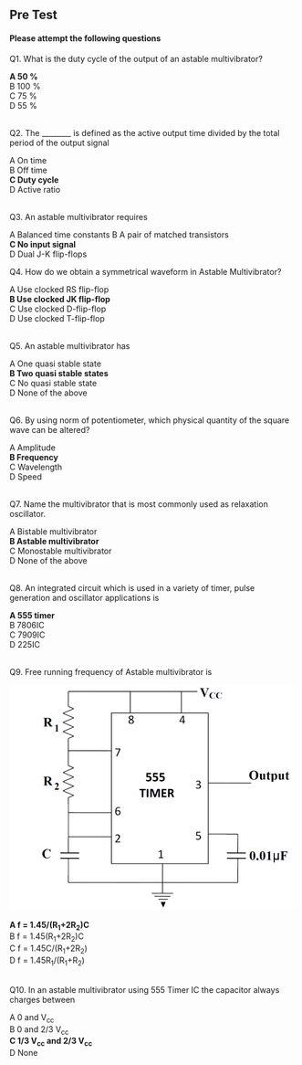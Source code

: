 ##  Pre Test 
#### Please attempt the following questions


Q1. What is the duty cycle of the output of an astable multivibrator?

<b>A  50 %</b>  
B  100 %  
C  75 %  
D  55 %  
<br>
  
  
Q2. The \_\_\_\_\_\_\_\_ is defined as the active output time divided by the total period of the output signal

A  On time  
B  Off time  
<b>C  Duty cycle</b>  
D  Active ratio  
<br>
  
  
Q3. An astable multivibrator requires

A  Balanced time constants
B  A pair of matched transistors  
<b>C  No input signal</b>  
D  Dual J-K flip-flops 
<br>
  
  
Q4. How do we obtain a symmetrical waveform in Astable Multivibrator?
  
A  Use clocked RS flip-flop  
<b>B  Use clocked JK flip-flop</b>  
C  Use clocked D-flip-flop  
D  Use clocked T-flip-flop  
<br>
  
  
Q5. An astable multivibrator has

A  One quasi stable state  
<b>B  Two quasi stable states</b>  
C  No quasi stable state  
D  None of the above  
<br>
  
  
Q6. By using norm of potentiometer, which physical quantity of the square wave can be altered?

A  Amplitude  
<b>B  Frequency</b>  
C  Wavelength  
D  Speed  
<br>
  
  
Q7. Name the multivibrator that is most commonly used as relaxation oscillator.

A  Bistable multivibrator  
<b>B  Astable multivibrator</b>  
C  Monostable multivibrator  
D  None of the above   
<br>
  
   
Q8. An integrated circuit which is used in a variety of timer, pulse generation and oscillator applications is

<b>A  555 timer</b>  
B  7806IC  
C  7909IC  
D  225IC  
<br>
  
  
Q9. Free running frequency of Astable multivibrator is

![astable multivibrator](images/pretestques9.png)

<b>A  f = 1.45/(R<sub>1</sub>+2R<sub>2</sub>)C</b>  
B  f = 1.45(R<sub>1</sub>+2R<sub>2</sub>)C  
C  f = 1.45C/(R<sub>1</sub>+2R<sub>2</sub>)  
D  f = 1.45R<sub>1</sub>/(R<sub>1</sub>+R<sub>2</sub>)  
<br>
  
  
Q10. In an astable multivibrator using 555 Timer IC the capacitor always charges between

A  0 and V<sub>cc</sub>   
B  0 and 2/3 V<sub>cc</sub>  
<b>C  1/3 V<sub>cc</sub> and 2/3 V<sub>cc</sub></b>  
D  None   


